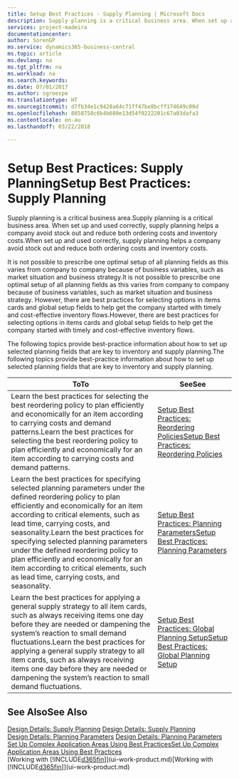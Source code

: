 ```yaml
---
title: Setup Best Practices - Supply Planning | Microsoft Docs
description: Supply planning is a critical business area. When set up and used correctly, supply planning helps a company avoid stock out and reduce both ordering costs and inventory costs.
services: project-madeira
documentationcenter: 
author: SorenGP
ms.service: dynamics365-business-central
ms.topic: article
ms.devlang: na
ms.tgt_pltfrm: na
ms.workload: na
ms.search.keywords: 
ms.date: 07/01/2017
ms.author: sgroespe
ms.translationtype: HT
ms.sourcegitcommit: d7fb34e1c9428a64c71ff47be8bcff174649c00d
ms.openlocfilehash: 8858758c6b4b680e13d54f0222201c67a03dafa3
ms.contentlocale: en-au
ms.lasthandoff: 03/22/2018

---
```

# <a name="setup-best-practices-supply-planning"></a><span data-ttu-id="9c5a9-104">Setup Best Practices: Supply Planning</span><span class="sxs-lookup"><span data-stu-id="9c5a9-104">Setup Best Practices: Supply Planning</span></span>
<span data-ttu-id="9c5a9-105">Supply planning is a critical business area.</span><span class="sxs-lookup"><span data-stu-id="9c5a9-105">Supply planning is a critical business area.</span></span> <span data-ttu-id="9c5a9-106">When set up and used correctly, supply planning helps a company avoid stock out and reduce both ordering costs and inventory costs.</span><span class="sxs-lookup"><span data-stu-id="9c5a9-106">When set up and used correctly, supply planning helps a company avoid stock out and reduce both ordering costs and inventory costs.</span></span>  

 <span data-ttu-id="9c5a9-107">It is not possible to prescribe one optimal setup of all planning fields as this varies from company to company because of business variables, such as market situation and business strategy.</span><span class="sxs-lookup"><span data-stu-id="9c5a9-107">It is not possible to prescribe one optimal setup of all planning fields as this varies from company to company because of business variables, such as market situation and business strategy.</span></span> <span data-ttu-id="9c5a9-108">However, there are best practices for selecting options in items cards and global setup fields to help get the company started with timely and cost-effective inventory flows.</span><span class="sxs-lookup"><span data-stu-id="9c5a9-108">However, there are best practices for selecting options in items cards and global setup fields to help get the company started with timely and cost-effective inventory flows.</span></span>  

 <span data-ttu-id="9c5a9-109">The following topics provide best-practice information about how to set up selected planning fields that are key to inventory and supply planning.</span><span class="sxs-lookup"><span data-stu-id="9c5a9-109">The following topics provide best-practice information about how to set up selected planning fields that are key to inventory and supply planning.</span></span>  

|<span data-ttu-id="9c5a9-110">**To**</span><span class="sxs-lookup"><span data-stu-id="9c5a9-110">**To**</span></span>|<span data-ttu-id="9c5a9-111">**See**</span><span class="sxs-lookup"><span data-stu-id="9c5a9-111">**See**</span></span>|  
|------------|-------------|  
|<span data-ttu-id="9c5a9-112">Learn the best practices for selecting the best reordering policy to plan efficiently and economically for an item according to carrying costs and demand patterns.</span><span class="sxs-lookup"><span data-stu-id="9c5a9-112">Learn the best practices for selecting the best reordering policy to plan efficiently and economically for an item according to carrying costs and demand patterns.</span></span>|[<span data-ttu-id="9c5a9-113">Setup Best Practices: Reordering Policies</span><span class="sxs-lookup"><span data-stu-id="9c5a9-113">Setup Best Practices: Reordering Policies</span></span>](setup-best-practices-reordering-policies.md)|  
|<span data-ttu-id="9c5a9-114">Learn the best practices for specifying selected planning parameters under the defined reordering policy to plan efficiently and economically for an item according to critical elements, such as lead time, carrying costs, and seasonality.</span><span class="sxs-lookup"><span data-stu-id="9c5a9-114">Learn the best practices for specifying selected planning parameters under the defined reordering policy to plan efficiently and economically for an item according to critical elements, such as lead time, carrying costs, and seasonality.</span></span>|[<span data-ttu-id="9c5a9-115">Setup Best Practices: Planning Parameters</span><span class="sxs-lookup"><span data-stu-id="9c5a9-115">Setup Best Practices: Planning Parameters</span></span>](setup-best-practices-planning-parameters.md)|  
|<span data-ttu-id="9c5a9-116">Learn the best practices for applying a general supply strategy to all item cards, such as always receiving items one day before they are needed or dampening the system’s reaction to small demand fluctuations.</span><span class="sxs-lookup"><span data-stu-id="9c5a9-116">Learn the best practices for applying a general supply strategy to all item cards, such as always receiving items one day before they are needed or dampening the system’s reaction to small demand fluctuations.</span></span>|[<span data-ttu-id="9c5a9-117">Setup Best Practices: Global Planning Setup</span><span class="sxs-lookup"><span data-stu-id="9c5a9-117">Setup Best Practices: Global Planning Setup</span></span>](setup-best-practices-global-planning-setup.md)|  

## <a name="see-also"></a><span data-ttu-id="9c5a9-118">See Also</span><span class="sxs-lookup"><span data-stu-id="9c5a9-118">See Also</span></span>  
 <span data-ttu-id="9c5a9-119">[Design Details: Supply Planning](design-details-supply-planning.md) </span><span class="sxs-lookup"><span data-stu-id="9c5a9-119">[Design Details: Supply Planning](design-details-supply-planning.md) </span></span>  
 <span data-ttu-id="9c5a9-120">[Design Details: Planning Parameters](design-details-planning-parameters.md) </span><span class="sxs-lookup"><span data-stu-id="9c5a9-120">[Design Details: Planning Parameters](design-details-planning-parameters.md) </span></span>  
 [<span data-ttu-id="9c5a9-121">Set Up Complex Application Areas Using Best Practices</span><span class="sxs-lookup"><span data-stu-id="9c5a9-121">Set Up Complex Application Areas Using Best Practices</span></span>](set-up-complex-application-areas-using-best-practices.md)  
 <span data-ttu-id="9c5a9-122">[Working with [!INCLUDE[d365fin](includes/d365fin_md.md)]](ui-work-product.md)</span><span class="sxs-lookup"><span data-stu-id="9c5a9-122">[Working with [!INCLUDE[d365fin](includes/d365fin_md.md)]](ui-work-product.md)</span></span>

